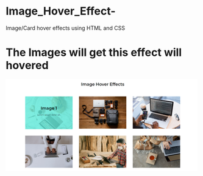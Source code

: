 # Image_Hover_Effect-
Image/Card hover effects using HTML and CSS


# The Images will get this effect will hovered
![](website_view.png)
